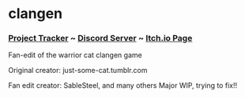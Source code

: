 # clangen

### [Project Tracker](https://github.com/users/RAYTRAC3R/projects/1/views/1) ~ [Discord Server](https://discord.gg/rnFQqyPZ7K) ~ [Itch.io Page](https://sablesteel.itch.io/clan-gen-fan-edit)

Fan-edit of the warrior cat clangen game

Original creator: just-some-cat.tumblr.com

Fan edit creator: SableSteel, and many others
 Major WIP, trying to fix!!
